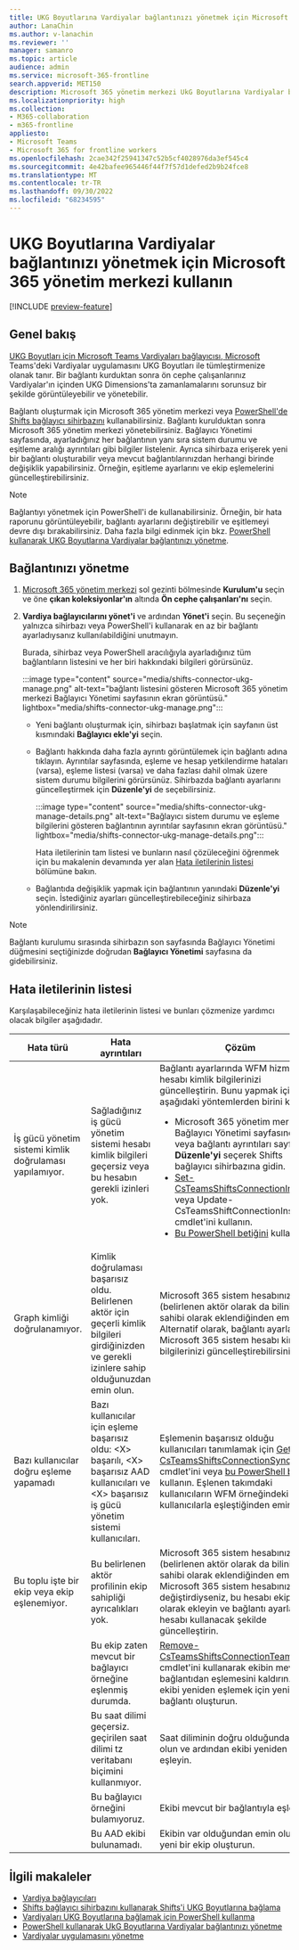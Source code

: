 ```yaml
---
title: UKG Boyutlarına Vardiyalar bağlantınızı yönetmek için Microsoft 365 yönetim merkezi kullanın
author: LanaChin
ms.author: v-lanachin
ms.reviewer: ''
manager: samanro
ms.topic: article
audience: admin
ms.service: microsoft-365-frontline
search.appverid: MET150
description: Microsoft 365 yönetim merkezi UkG Boyutlarına Vardiyalar bağlantınızı yönetmeyi öğrenin.
ms.localizationpriority: high
ms.collection:
- M365-collaboration
- m365-frontline
appliesto:
- Microsoft Teams
- Microsoft 365 for frontline workers
ms.openlocfilehash: 2cae342f25941347c52b5cf4028976da3ef545c4
ms.sourcegitcommit: 4e42bafee965446f44f7f57d1defed2b9b24fce8
ms.translationtype: MT
ms.contentlocale: tr-TR
ms.lasthandoff: 09/30/2022
ms.locfileid: "68234595"
---
```

# <a name="use-the-microsoft-365-admin-center-to-manage-your-shifts-connection-to-ukg-dimensions"></a>UKG Boyutlarına Vardiyalar bağlantınızı yönetmek için Microsoft 365 yönetim merkezi kullanın

[!INCLUDE [preview-feature](includes/preview-feature.md)]

## <a name="overview"></a>Genel bakış

[UKG Boyutları için Microsoft Teams Vardiyaları bağlayıcısı, Microsoft](shifts-connectors.md#microsoft-teams-shifts-connector-for-ukg-dimensions) Teams'deki Vardiyalar uygulamasını UKG Boyutları ile tümleştirmenize olanak tanır. Bir bağlantı kurduktan sonra ön cephe çalışanlarınız Vardiyalar'ın içinden UKG Dimensions'ta zamanlamalarını sorunsuz bir şekilde görüntüleyebilir ve yönetebilir.

Bağlantı oluşturmak için Microsoft 365 yönetim merkezi veya [PowerShell'de](shifts-connector-ukg-powershell-setup.md) [Shifts bağlayıcı sihirbazını](shifts-connector-wizard-ukg.md) kullanabilirsiniz. Bağlantı kurulduktan sonra Microsoft 365 yönetim merkezi yönetebilirsiniz. Bağlayıcı Yönetimi sayfasında, ayarladığınız her bağlantının yanı sıra sistem durumu ve eşitleme aralığı ayrıntıları gibi bilgiler listelenir. Ayrıca sihirbaza erişerek yeni bir bağlantı oluşturabilir veya mevcut bağlantılarınızdan herhangi birinde değişiklik yapabilirsiniz. Örneğin, eşitleme ayarlarını ve ekip eşlemelerini güncelleştirebilirsiniz.

> [!NOTE]
> Bağlantıyı yönetmek için PowerShell'i de kullanabilirsiniz. Örneğin, bir hata raporunu görüntüleyebilir, bağlantı ayarlarını değiştirebilir ve eşitlemeyi devre dışı bırakabilirsiniz. Daha fazla bilgi edinmek için bkz. [PowerShell kullanarak UKG Boyutlarına Vardiyalar bağlantınızı yönetme](shifts-connector-ukg-powershell-manage.md).

## <a name="manage-your-connection"></a>Bağlantınızı yönetme

1. [Microsoft 365 yönetim merkezi](https://admin.microsoft.com/) sol gezinti bölmesinde **Kurulum'u** seçin ve öne **çıkan koleksiyonlar'ın** altında **Ön cephe çalışanları'nı** seçin.
2. **Vardiya bağlayıcılarını yönet'i** ve ardından **Yönet'i** seçin. Bu seçeneğin yalnızca sihirbazı veya PowerShell'i kullanarak en az bir bağlantı ayarladıysanız kullanılabildiğini unutmayın.

    Burada, sihirbaz veya PowerShell aracılığıyla ayarladığınız tüm bağlantıların listesini ve her biri hakkındaki bilgileri görürsünüz.

    :::image type="content" source="media/shifts-connector-ukg-manage.png" alt-text="bağlantı listesini gösteren Microsoft 365 yönetim merkezi Bağlayıcı Yönetimi sayfasının ekran görüntüsü." lightbox="media/shifts-connector-ukg-manage.png":::

    - Yeni bağlantı oluşturmak için, sihirbazı başlatmak için sayfanın üst kısmındaki **Bağlayıcı ekle'yi** seçin.

    - Bağlantı hakkında daha fazla ayrıntı görüntülemek için bağlantı adına tıklayın. Ayrıntılar sayfasında, eşleme ve hesap yetkilendirme hataları (varsa), eşleme listesi (varsa) ve daha fazlası dahil olmak üzere sistem durumu bilgilerini görürsünüz. Sihirbazda bağlantı ayarlarını güncelleştirmek için **Düzenle'yi** de seçebilirsiniz.

      :::image type="content" source="media/shifts-connector-ukg-manage-details.png" alt-text="Bağlayıcı sistem durumu ve eşleme bilgilerini gösteren bağlantının ayrıntılar sayfasının ekran görüntüsü." lightbox="media/shifts-connector-ukg-manage-details.png":::

         Hata iletilerinin tam listesi ve bunların nasıl çözüleceğini öğrenmek için bu makalenin devamında yer alan [Hata iletilerinin listesi](#list-of-error-messages) bölümüne bakın.

    - Bağlantıda değişiklik yapmak için bağlantının yanındaki **Düzenle'yi** seçin. İstediğiniz ayarları güncelleştirebileceğiniz sihirbaza yönlendirilirsiniz.
  
> [!NOTE]
> Bağlantı kurulumu sırasında sihirbazın son sayfasında Bağlayıcı Yönetimi düğmesini seçtiğinizde doğrudan **Bağlayıcı Yönetimi** sayfasına da gidebilirsiniz.

## <a name="list-of-error-messages"></a>Hata iletilerinin listesi

Karşılaşabileceğiniz hata iletilerinin listesi ve bunları çözmenize yardımcı olacak bilgiler aşağıdadır.

|Hata türü |Hata ayrıntıları |Çözüm |
|---------|---------|---------|
|İş gücü yönetim sistemi kimlik doğrulaması yapılamıyor.|Sağladığınız iş gücü yönetim sistemi hesabı kimlik bilgileri geçersiz veya bu hesabın gerekli izinleri yok.|Bağlantı ayarlarında WFM hizmet hesabı kimlik bilgilerinizi güncelleştirin. Bunu yapmak için aşağıdaki yöntemlerden birini kullanın.<ul><li>Microsoft 365 yönetim merkezi Bağlayıcı Yönetimi sayfasında veya bağlantı ayrıntıları sayfasında **Düzenle'yi** seçerek Shifts bağlayıcı sihirbazına gidin.</li><li>[Set-CsTeamsShiftsConnectionInstance](/powershell/module/teams/set-csteamsshiftsconnectioninstance) veya Update-CsTeamsShiftConnectionInstance cmdlet'ini kullanın.</li><li>[Bu PowerShell betiğini](shifts-connector-ukg-powershell-manage.md#change-connection-settings) kullanın.</li></ul>|
|Graph kimliği doğrulanamıyor. |Kimlik doğrulaması başarısız oldu. Belirlenen aktör için geçerli kimlik bilgileri girdiğinizden ve gerekli izinlere sahip olduğunuzdan emin olun.|Microsoft 365 sistem hesabınızın (belirlenen aktör olarak da bilinir) ekip sahibi olarak eklendiğinden emin olun.<br> Alternatif olarak, bağlantı ayarlarında Microsoft 365 sistem hesabı kimlik bilgilerinizi güncelleştirebilirsiniz.|
|Bazı kullanıcılar doğru eşleme yapamadı|Bazı kullanıcılar için eşleme başarısız oldu: \<X\> başarılı, \<X\> başarısız AAD kullanıcıları ve \<X\> başarısız iş gücü yönetim sistemi kullanıcıları.|Eşlemenin başarısız olduğu kullanıcıları tanımlamak için [Get-CsTeamsShiftsConnectionSyncResult](/powershell/module/teams/get-csteamsshiftsconnectionsyncresult) cmdlet'ini veya [bu PowerShell betiğini](shifts-connector-ukg-powershell-manage.md#user-mapping-errors) kullanın. Eşlenen takımdaki kullanıcıların WFM örneğindeki kullanıcılarla eşleştiğinden emin olun.|
|Bu toplu işte bir ekip veya ekip eşlenemiyor. |Bu belirlenen aktör profilinin ekip sahipliği ayrıcalıkları yok. |Microsoft 365 sistem hesabınızın (belirlenen aktör olarak da bilinir) ekip sahibi olarak eklendiğinden emin olun.<br>Microsoft 365 sistem hesabınızı değiştirdiyseniz, bu hesabı ekip sahibi olarak ekleyin ve bağlantı ayarlarını bu hesabı kullanacak şekilde güncelleştirin.|
|    |Bu ekip zaten mevcut bir bağlayıcı örneğine eşlenmiş durumda. |[Remove-CsTeamsShiftsConnectionTeamMap](/powershell/module/teams/remove-csteamsshiftsconnectionteammap) cmdlet'ini kullanarak ekibin mevcut bağlantıdan eşlemesini kaldırın. Ya da ekibi yeniden eşlemek için yeni bir bağlantı oluşturun.|
|    |Bu saat dilimi geçersiz. geçirilen saat dilimi tz veritabanı biçimini kullanmıyor.|Saat diliminin doğru olduğundan emin olun ve ardından ekibi yeniden eşleyin.|
|    |Bu bağlayıcı örneğini bulamıyoruz.|Ekibi mevcut bir bağlantıyla eşleyin.|
|    |Bu AAD ekibi bulunamadı.|Ekibin var olduğundan emin olun veya yeni bir ekip oluşturun.|

## <a name="related-articles"></a>İlgili makaleler

- [Vardiya bağlayıcıları](shifts-connectors.md)
- [Shifts bağlayıcı sihirbazını kullanarak Shifts'i UKG Boyutlarına bağlama](shifts-connector-wizard-ukg.md)
- [Vardiyaları UKG Boyutlarına bağlamak için PowerShell kullanma](shifts-connector-ukg-powershell-setup.md)
- [PowerShell kullanarak UkG Boyutlarına Vardiyalar bağlantınızı yönetme](shifts-connector-ukg-powershell-manage.md)
- [Vardiyalar uygulamasını yönetme](/microsoftteams/expand-teams-across-your-org/shifts/manage-the-shifts-app-for-your-organization-in-teams?bc=/microsoft-365/frontline/breadcrumb/toc.json&toc=/microsoft-365/frontline/toc.json)

